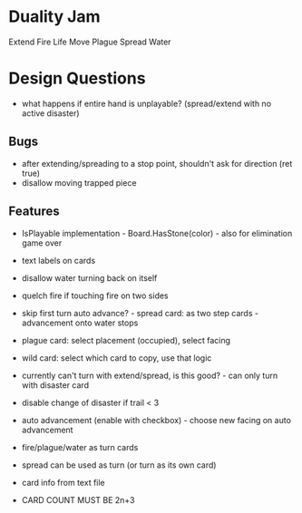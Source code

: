 # Duality Jam

Extend
Fire
Life
Move
Plague
Spread
Water

# Design Questions

- what happens if entire hand is unplayable? (spread/extend with no active disaster)

## Bugs

- after extending/spreading to a stop point, shouldn't ask for direction (ret true)
- disallow moving trapped piece

## Features

- IsPlayable implementation
        - Board.HasStone(color)
                - also for elimination game over
- text labels on cards
- disallow water turning back on itself
- quelch fire if touching fire on two sides
- skip first turn auto advance?
        - spread card: as two step cards
        - advancement onto water stops
- plague card: select placement (occupied), select facing
- wild card: select which card to copy, use that logic
- currently can't turn with extend/spread, is this good?
        - can only turn with disaster card

- disable change of disaster if trail < 3
- auto advancement (enable with checkbox)
        - choose new facing on auto advancement
- fire/plague/water as turn cards
- spread can be used as turn (or turn as its own card)

- card info from text file

- CARD COUNT MUST BE 2n+3
